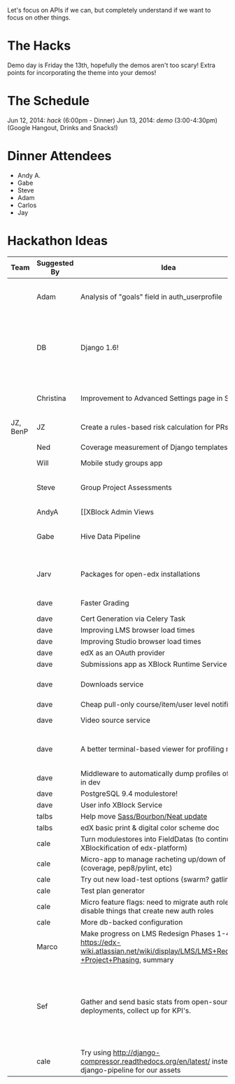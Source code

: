 Let's focus on APIs if we can, but completely understand if we want to focus on other things.

# The Hacks

Demo day is Friday the 13th, hopefully the demos aren't too scary! Extra points for incorporating the theme into your demos!

# The Schedule
Jun 12, 2014: *hack* (6:00pm - Dinner)
Jun 13, 2014: *demo* (3:00-4:30pm) (Google Hangout, Drinks and Snacks!)

# Dinner Attendees
* Andy A.
* Gabe 
* Steve
* Adam
* Carlos
* Jay

# Hackathon Ideas

Team | Suggested By | Idea        | Notes
-----|--------------|-------------|-------
| | Adam | Analysis of "goals" field in auth_userprofile | Why do people sign up for edX? Do student goals correlate with success? Completion rates? Courses enrolled in?
| | DB      | Django 1.6! | It's a crazy idea. But I want to give it a shot. ([the work begins here](https://github.com/edx/xblock-sdk/pull/10)); (dave: maybe 1.7? It's almost out... cale: shoot for 1.7! Also, see https://github.com/edx/edx-platform/wiki/Moving-to-Django-1.7)
| | Christina| Improvement to Advanced Settings page in Studio | Display names, help, hide "deprecated" fields, possibly validation. Add some structure; links to docs for each
| JZ, BenP | JZ | Create a rules-based risk calculation for PRs | I got started with this [here](https://github.com/jzoldak/gh-pr-risk)
|| Ned     | Coverage measurement of Django templates | Last time was Mako, let's try Django.
|| Will    | Mobile study groups app  |  |
||Steve   | Group Project Assessments | Allow a group of students to collaborate on a single project, submit it for review, then grade peer groups. Yay! |
||AndyA | [[XBlock Admin Views|xblock-admin-views]] | Support global/course-scoped admin pages for xblocks (for Studio, but would love help with Instructor Dashboard integration) |
||Gabe | Hive Data Pipeline | Load all event data (and maybe some other sources) in to hive tables to experiment with and run adhoc queries against. |
||Jarv | Packages for open-edx installations | Install edX without having to go out to pypi, github, with a package for every role. How about `apt-get install edx`?
|| dave  | Faster Grading | A few different possibilities, starting with reducing SQL queries.
|| dave  | Cert Generation via Celery Task | 
|| dave  | Improving LMS browser load times | 
|| dave  | Improving Studio browser load times |
|| dave  | edX as an OAuth provider | i.e. SSO between edX apps
|| dave  | Submissions app as XBlock Runtime Service | 
|| dave  | Downloads service | A facility for writing files to S3 that would be made available for XBlocks.
|| dave  | Cheap pull-only course/item/user level notifications | 
|| dave  | Video source service | abstract away different locations/encodings
|| dave  | A better terminal-based viewer for profiling results | i.e. a better RunSnakeRun (something like/based on https://github.com/nedbat/memsee could be cool)
|| dave  | Middleware to automatically dump profiles of views in dev | to make performance debugging easier
|| dave  | PostgreSQL 9.4 modulestore! |
|| dave  | User info XBlock Service |
|| talbs | Help move [Sass/Bourbon/Neat update](https://github.com/edx/edx-platform/pull/3462)
|| talbs | edX basic print & digital color scheme doc |
|| cale  | Turn modulestores into FieldDatas (to continue the XBlockification of edx-platform) |
|| cale  | Micro-app to manage racheting up/down of values (coverage, pep8/pylint, etc) |
|| cale  | Try out new load-test options (swarm? gatling?) |
|| cale  | Test plan generator |
|| cale  | Micro feature flags: need to migrate auth roles? Just disable things that create new auth roles |
|| cale  | More db-backed configuration |
|| Marco  | Make progress on LMS Redesign Phases 1-4 see: https://edx-wiki.atlassian.net/wiki/display/LMS/LMS+Redesign+-+Project+Phasing, summary  |
|| Sef | Gather and send basic stats from open-source deployments, collect up for KPI's.  | Reqts: Opt in.  management command to preview what would be sent, send once, or send periodically (celery beat?).  Aggregate stats only: enrollments, certificates, etc.  Server to collect stats.  What transport, email? I can't participate myself, but would be a fun feature to hack in |
|| cale | Try using http://django-compressor.readthedocs.org/en/latest/ instead of django-pipeline for our assets |